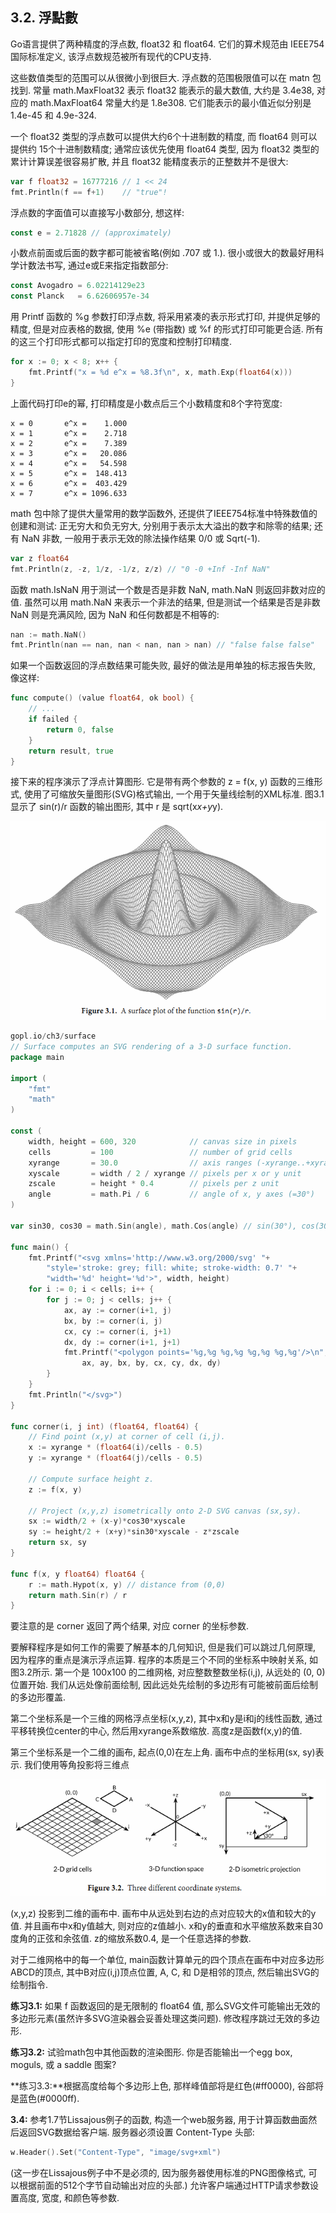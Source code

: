 ## 3.2. 浮點數

Go语言提供了两种精度的浮点数, float32 和 float64. 它们的算术规范由 IEEE754 国际标准定义, 该浮点数规范被所有现代的CPU支持.

这些数值类型的范围可以从很微小到很巨大. 浮点数的范围极限值可以在 matn 包找到. 常量 math.MaxFloat32 表示 float32 能表示的最大数值, 大约是 3.4e38, 对应的 math.MaxFloat64 常量大约是 1.8e308. 它们能表示的最小值近似分别是1.4e-45 和 4.9e-324.

一个 float32 类型的浮点数可以提供大约6个十进制数的精度, 而 float64 则可以提供约 15个十进制数精度; 通常应该优先使用 float64 类型, 因为 float32 类型的累计计算误差很容易扩散, 并且 float32 能精度表示的正整数并不是很大:

```Go
var f float32 = 16777216 // 1 << 24
fmt.Println(f == f+1)    // "true"!
```

浮点数的字面值可以直接写小数部分, 想这样:

```Go
const e = 2.71828 // (approximately)
```

小数点前面或后面的数字都可能被省略(例如 .707 或 1.). 很小或很大的数最好用科学计数法书写, 通过e或E来指定指数部分:

```Go
const Avogadro = 6.02214129e23 
const Planck   = 6.62606957e-34 
```


用 Printf 函数的 %g 参数打印浮点数, 将采用紧凑的表示形式打印, 并提供足够的精度, 但是对应表格的数据, 使用 %e (带指数) 或 %f 的形式打印可能更合适. 所有的这三个打印形式都可以指定打印的宽度和控制打印精度.

```Go
for x := 0; x < 8; x++ {
	fmt.Printf("x = %d e^x = %8.3f\n", x, math.Exp(float64(x)))
}
```

上面代码打印e的幂, 打印精度是小数点后三个小数精度和8个字符宽度:

```
x = 0       e^x =    1.000
x = 1       e^x =    2.718
x = 2       e^x =    7.389
x = 3       e^x =   20.086
x = 4       e^x =   54.598
x = 5       e^x =  148.413
x = 6       e^x =  403.429
x = 7       e^x = 1096.633
```

math 包中除了提供大量常用的数学函数外, 还提供了IEEE754标准中特殊数值的创建和测试: 正无穷大和负无穷大, 分别用于表示太大溢出的数字和除零的结果; 还有 NaN 非数, 一般用于表示无效的除法操作结果 0/0 或 Sqrt(-1).

```Go
var z float64
fmt.Println(z, -z, 1/z, -1/z, z/z) // "0 -0 +Inf -Inf NaN"
```

函数 math.IsNaN 用于测试一个数是否是非数 NaN, math.NaN 则返回非数对应的值. 虽然可以用 math.NaN 来表示一个非法的结果, 但是测试一个结果是否是非数 NaN 则是充满风险, 因为 NaN 和任何数都是不相等的:

```Go
nan := math.NaN()
fmt.Println(nan == nan, nan < nan, nan > nan) // "false false false"
```

如果一个函数返回的浮点数结果可能失败, 最好的做法是用单独的标志报告失败, 像这样:

```Go
func compute() (value float64, ok bool) {
	// ...
	if failed {
		return 0, false
	}
	return result, true
}
```

接下来的程序演示了浮点计算图形. 它是带有两个参数的 z = f(x, y) 函数的三维形式, 使用了可缩放矢量图形(SVG)格式输出, 一个用于矢量线绘制的XML标准. 图3.1显示了 sin(r)/r 函数的输出图形, 其中 r 是 sqrt(x*x+y*y).

![](../images/ch3-01.png)


```Go
gopl.io/ch3/surface
// Surface computes an SVG rendering of a 3-D surface function.
package main

import (
	"fmt"
	"math"
)

const (
	width, height = 600, 320            // canvas size in pixels
	cells         = 100                 // number of grid cells
	xyrange       = 30.0                // axis ranges (-xyrange..+xyrange)
	xyscale       = width / 2 / xyrange // pixels per x or y unit
	zscale        = height * 0.4        // pixels per z unit
	angle         = math.Pi / 6         // angle of x, y axes (=30°)
)

var sin30, cos30 = math.Sin(angle), math.Cos(angle) // sin(30°), cos(30°)

func main() {
	fmt.Printf("<svg xmlns='http://www.w3.org/2000/svg' "+
		"style='stroke: grey; fill: white; stroke-width: 0.7' "+
		"width='%d' height='%d'>", width, height)
	for i := 0; i < cells; i++ {
		for j := 0; j < cells; j++ {
			ax, ay := corner(i+1, j)
			bx, by := corner(i, j)
			cx, cy := corner(i, j+1)
			dx, dy := corner(i+1, j+1)
			fmt.Printf("<polygon points='%g,%g %g,%g %g,%g %g,%g'/>\n",
				ax, ay, bx, by, cx, cy, dx, dy)
		}
	}
	fmt.Println("</svg>")
}

func corner(i, j int) (float64, float64) {
	// Find point (x,y) at corner of cell (i,j).
	x := xyrange * (float64(i)/cells - 0.5)
	y := xyrange * (float64(j)/cells - 0.5)

	// Compute surface height z.
	z := f(x, y)

	// Project (x,y,z) isometrically onto 2-D SVG canvas (sx,sy).
	sx := width/2 + (x-y)*cos30*xyscale
	sy := height/2 + (x+y)*sin30*xyscale - z*zscale
	return sx, sy
}

func f(x, y float64) float64 {
	r := math.Hypot(x, y) // distance from (0,0)
	return math.Sin(r) / r
}
```

要注意的是 corner 返回了两个结果, 对应 corner 的坐标参数.

要解释程序是如何工作的需要了解基本的几何知识, 但是我们可以跳过几何原理, 因为程序的重点是演示浮点运算. 程序的本质是三个不同的坐标系中映射关系, 如图3.2所示. 第一个是 100x100 的二维网格, 对应整数整数坐标(i,j), 从远处的 (0, 0) 位置开始. 我们从远处像前面绘制, 因此远处先绘制的多边形有可能被前面后绘制的多边形覆盖.

第二个坐标系是一个三维的网格浮点坐标(x,y,z), 其中x和y是i和j的线性函数, 通过平移转换位center的中心, 然后用xyrange系数缩放. 高度z是函数f(x,y)的值.

第三个坐标系是一个二维的画布, 起点(0,0)在左上角. 画布中点的坐标用(sx, sy)表示. 我们使用等角投影将三维点

![](../images/ch3-02.png)

(x,y,z) 投影到二维的画布中. 画布中从远处到右边的点对应较大的x值和较大的y值. 并且画布中x和y值越大, 则对应的z值越小. x和y的垂直和水平缩放系数来自30度角的正弦和余弦值. z的缩放系数0.4, 是一个任意选择的参数.

对于二维网格中的每一个单位, main函数计算单元的四个顶点在画布中对应多边形ABCD的顶点, 其中B对应(i,j)顶点位置, A, C, 和 D是相邻的顶点, 然后输出SVG的绘制指令.

**练习3.1:** 如果 f 函数返回的是无限制的 float64 值, 那么SVG文件可能输出无效的<polygon>多边形元素(虽然许多SVG渲染器会妥善处理这类问题). 修改程序跳过无效的多边形.

**练习3.2:** 试验math包中其他函数的渲染图形. 你是否能输出一个egg box, moguls, 或 a saddle 图案?

**练习3.3:**根据高度给每个多边形上色, 那样峰值部将是红色(#ff0000), 谷部将是蓝色(#0000ff).

**3.4:** 参考1.7节Lissajous例子的函数, 构造一个web服务器, 用于计算函数曲面然后返回SVG数据给客户端. 服务器必须设置 Content-Type 头部:

```Go
w.Header().Set("Content-Type", "image/svg+xml")
```

(这一步在Lissajous例子中不是必须的, 因为服务器使用标准的PNG图像格式, 可以根据前面的512个字节自动输出对应的头部.) 允许客户端通过HTTP请求参数设置高度, 宽度, 和颜色等参数.


